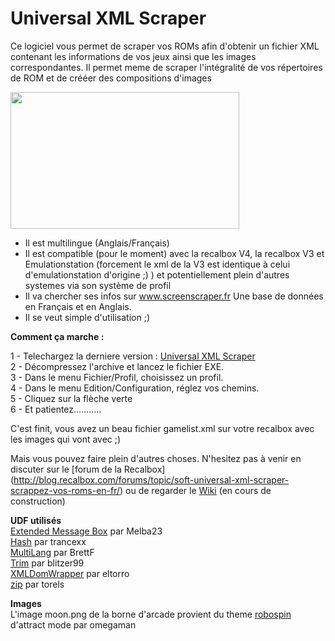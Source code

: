 # Universal XML Scraper

Ce logiciel vous permet de scraper vos ROMs afin d'obtenir un fichier XML contenant les informations de vos jeux ainsi que les images correspondantes. Il permet meme de scraper l'intégralité de vos répertoires de ROM et de crééer des compositions d'images

<img src="https://raw.githubusercontent.com/Universal-Rom-Tools/Universal-XML-Scraper/master/Images/Interface.jpg" alt="" width="366" height="219" />
<ul>
	<li>Il est multilingue (Anglais/Français)</li>
	<li>Il est compatible (pour le moment) avec la recalbox V4, la recalbox V3 et Emulationstation (forcement le xml de la V3 est identique à celui d'emulationstation d'origine ;) ) et potentiellement plein d'autres systemes via son système de profil</li>
	<li>Il va chercher ses infos sur <a href="http://www.screenscraper.fr/">www.screenscraper.fr</a> Une base de données en Français et en Anglais.</li>
	<li>Il se veut simple d'utilisation ;)</li>
</ul>
<strong>Comment ça marche : </strong>

1 - Telechargez la derniere version : [Universal XML Scraper](https://github.com/Universal-Rom-Tools/Universal-XML-Scraper/releases)  
2 - Décompressez l'archive et lancez le fichier EXE.  
3 - Dans le menu Fichier/Profil, choisissez un profil.  
4 - Dans le menu Edition/Configuration, réglez vos chemins.  
5 - Cliquez sur la flèche verte  
6 - Et patientez...........  

C'est finit, vous avez un beau fichier gamelist.xml sur votre recalbox avec les images qui vont avec ;)

Mais vous pouvez faire plein d'autres choses.
N'hesitez pas à venir en discuter sur le [forum de la Recalbox] (http://blog.recalbox.com/forums/topic/soft-universal-xml-scraper-scrappez-vos-roms-en-fr/) ou de regarder le [Wiki](https://github.com/Universal-Rom-Tools/Universal-XML-Scraper/wiki) (en cours de construction)

__UDF utilisés__  
[Extended Message Box](https://www.autoitscript.com/forum/topic/109096-extended-message-box-bugfix-version-9-aug-15/) par Melba23  
[Hash](https://www.autoitscript.com/forum/topic/95558-crc32-md4-md5-sha1-for-files/) par trancexx  
[MultiLang](https://www.autoitscript.com/forum/topic/118495-multilangau3/) par BrettF  
[Trim](https://www.autoitscript.com/forum/topic/14173-new-string-trim-functions/) par blitzer99  
[XMLDomWrapper](https://www.autoitscript.com/forum/topic/19848-xml-dom-wrapper-com/) par eltorro  
[zip](https://www.autoitscript.com/forum/topic/73425-zipau3-udf-in-pure-autoit/) par torels

__Images__  
L'image moon.png de la borne d'arcade provient du theme [robospin](http://forum.attractmode.org/index.php?topic=700.0) d'attract mode par omegaman
